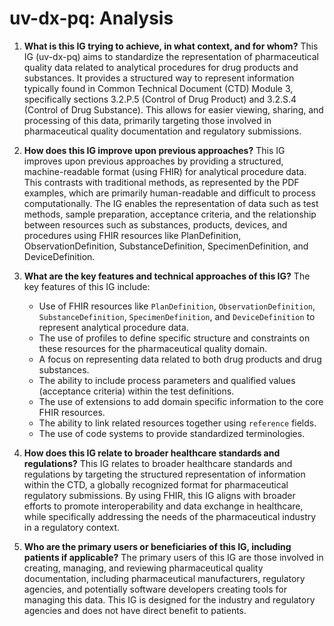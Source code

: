 # uv-dx-pq: Analysis

1.  **What is this IG trying to achieve, in what context, and for whom?** This IG (uv-dx-pq) aims to standardize the representation of pharmaceutical quality data related to analytical procedures for drug products and substances. It provides a structured way to represent information typically found in Common Technical Document (CTD) Module 3, specifically sections 3.2.P.5 (Control of Drug Product) and 3.2.S.4 (Control of Drug Substance). This allows for easier viewing, sharing, and processing of this data, primarily targeting those involved in pharmaceutical quality documentation and regulatory submissions.

2.  **How does this IG improve upon previous approaches?** This IG improves upon previous approaches by providing a structured, machine-readable format (using FHIR) for analytical procedure data. This contrasts with traditional methods, as represented by the PDF examples, which are primarily human-readable and difficult to process computationally. The IG enables the representation of data such as test methods, sample preparation, acceptance criteria, and the relationship between resources such as substances, products, devices, and procedures using FHIR resources like PlanDefinition, ObservationDefinition, SubstanceDefinition, SpecimenDefinition, and DeviceDefinition.

3.  **What are the key features and technical approaches of this IG?** The key features of this IG include:
    -   Use of FHIR resources like `PlanDefinition`, `ObservationDefinition`, `SubstanceDefinition`, `SpecimenDefinition`, and `DeviceDefinition` to represent analytical procedure data.
    -   The use of profiles to define specific structure and constraints on these resources for the pharmaceutical quality domain.
    -   A focus on representing data related to both drug products and drug substances.
    -   The ability to include process parameters and qualified values (acceptance criteria) within the test definitions.
    -   The use of extensions to add domain specific information to the core FHIR resources.
    -   The ability to link related resources together using `reference` fields.
    -   The use of code systems to provide standardized terminologies.

4.  **How does this IG relate to broader healthcare standards and regulations?** This IG relates to broader healthcare standards and regulations by targeting the structured representation of information within the CTD, a globally recognized format for pharmaceutical regulatory submissions. By using FHIR, this IG aligns with broader efforts to promote interoperability and data exchange in healthcare, while specifically addressing the needs of the pharmaceutical industry in a regulatory context.

5.  **Who are the primary users or beneficiaries of this IG, including patients if applicable?** The primary users of this IG are those involved in creating, managing, and reviewing pharmaceutical quality documentation, including pharmaceutical manufacturers, regulatory agencies, and potentially software developers creating tools for managing this data. This IG is designed for the industry and regulatory agencies and does not have direct benefit to patients.
